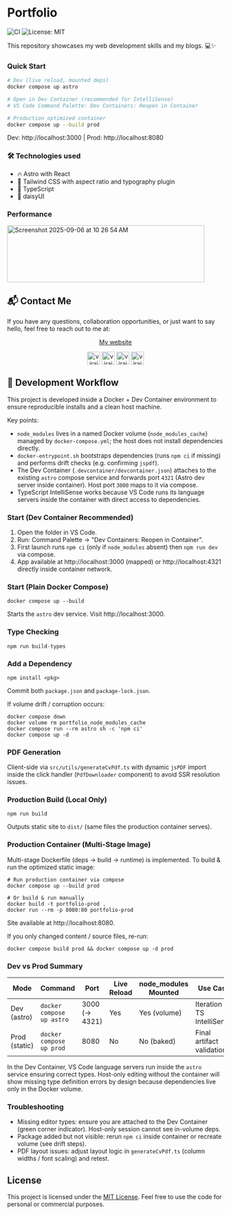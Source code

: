 # Portfolio

![CI](https://github.com/virajbahulkar/portfolio/actions/workflows/ci.yml/badge.svg)
![License: MIT](https://img.shields.io/badge/License-MIT-green.svg)

This repository showcases my web development skills and my blogs. 💻✨

### Quick Start
```bash
# Dev (live reload, mounted deps)
docker compose up astro

# Open in Dev Container (recommended for IntelliSense)
# VS Code Command Palette: Dev Containers: Reopen in Container

# Production optimized container
docker compose up --build prod
```
Dev: http://localhost:3000  |  Prod: http://localhost:8080


### 🛠️ Technologies used

- 🔥 Astro with React
- 🎨 Tailwind CSS with aspect ratio and typography plugin
- 🎉 TypeScript
- 🎨 daisyUI

### Performance

<img width="459" height="132" alt="Screenshot 2025-09-06 at 10 26 54 AM" src="https://github.com/user-attachments/assets/43be2549-64b7-4587-8af9-dfc0e54c4321" />


## 📬 Contact Me

If you have any questions, collaboration opportunities, or just want to say hello, feel free to reach out to me at:

<p align="center">
  <a href="https://virajbahulkar.me" target="blank">My website</a>
</p>

<p align="center">
  <a href="https://linkedin.com/in/virajbahulkar" target="blank"><img align="center" src="https://cdn.jsdelivr.net/npm/simple-icons@3.0.1/icons/linkedin.svg" alt="virajbahulkar" height="30" width="30" /></a>
  <a href="https://fb.com/virajbahulkar" target="blank"><img align="center" src="https://cdn.jsdelivr.net/npm/simple-icons@3.0.1/icons/facebook.svg" alt="virajbahulkar" height="30" width="30" /></a>
  <a href="https://instagram.com/virajbahulkar" target="blank"><img align="center" src="https://cdn.jsdelivr.net/npm/simple-icons@3.0.1/icons/instagram.svg" alt="virajbahulkar" height="30" width="30" /></a>
  <a href="https://x.com/virajbahulkar" target="blank"><img align="center" src="https://cdn.jsdelivr.net/npm/simple-icons@3.0.1/icons/twitter.svg" alt="virajbahulkar" height="30" width="30" /></a>
</p>

## 🧪 Development Workflow

This project is developed inside a Docker + Dev Container environment to ensure reproducible installs and a clean host machine.

Key points:

- `node_modules` lives in a named Docker volume (`node_modules_cache`) managed by `docker-compose.yml`; the host does not install dependencies directly.
- `docker-entrypoint.sh` bootstraps dependencies (runs `npm ci` if missing) and performs drift checks (e.g. confirming `jspdf`).
- The Dev Container (`.devcontainer/devcontainer.json`) attaches to the existing `astro` compose service and forwards port `4321` (Astro dev server inside container). Host port `3000` maps to it via compose.
- TypeScript IntelliSense works because VS Code runs its language servers inside the container with direct access to dependencies.

### Start (Dev Container Recommended)
1. Open the folder in VS Code.
2. Run: Command Palette → "Dev Containers: Reopen in Container".
3. First launch runs `npm ci` (only if `node_modules` absent) then `npm run dev` via compose.
4. App available at http://localhost:3000 (mapped) or http://localhost:4321 directly inside container network.

### Start (Plain Docker Compose)
```
docker compose up --build
```
Starts the `astro` dev service. Visit http://localhost:3000.

### Type Checking
```
npm run build-types
```

### Add a Dependency
```
npm install <pkg>
```
Commit both `package.json` and `package-lock.json`.

If volume drift / corruption occurs:
```
docker compose down
docker volume rm portfolio_node_modules_cache
docker compose run --rm astro sh -c 'npm ci'
docker compose up -d
```

### PDF Generation
Client-side via `src/utils/generateCvPdf.ts` with dynamic `jsPDF` import inside the click handler (`PdfDownloader` component) to avoid SSR resolution issues.

### Production Build (Local Only)
```
npm run build
```
Outputs static site to `dist/` (same files the production container serves).

### Production Container (Multi-Stage Image)
Multi-stage Dockerfile (deps → build → runtime) is implemented. To build & run the optimized static image:
```
# Run production container via compose
docker compose up --build prod

# Or build & run manually
docker build -t portfolio-prod .
docker run --rm -p 8080:80 portfolio-prod
```
Site available at http://localhost:8080.

If you only changed content / source files, re-run:
```
docker compose build prod && docker compose up -d prod
```

### Dev vs Prod Summary
| Mode | Command | Port | Live Reload | node_modules Mounted | Use Case |
|------|---------|------|-------------|-----------------------|----------|
| Dev (astro) | `docker compose up astro` | 3000 (→ 4321) | Yes | Yes (volume) | Iteration & TS IntelliSense |
| Prod (static) | `docker compose up prod` | 8080 | No | No (baked) | Final artifact validation |

In the Dev Container, VS Code language servers run inside the `astro` service ensuring correct types. Host-only editing without the container will show missing type definition errors by design because dependencies live only in the Docker volume.

### Troubleshooting
- Missing editor types: ensure you are attached to the Dev Container (green corner indicator). Host-only session cannot see in-volume deps.
- Package added but not visible: rerun `npm ci` inside container or recreate volume (see drift steps).
- PDF layout issues: adjust layout logic in `generateCvPdf.ts` (column widths / font scaling) and retest.


## License

This project is licensed under the [MIT License](LICENSE). Feel free to use the code for personal or commercial purposes.

